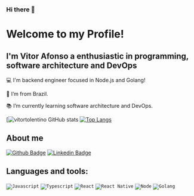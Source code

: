 ### Hi there 👋

<!--
**vitortolentino/vitortolentino** is a ✨ _special_ ✨ repository because its `README.md` (this file) appears on your GitHub profile.

Here are some ideas to get you started:

- 🔭 I’m currently working on ...
- 🌱 I’m currently learning ...
- 👯 I’m looking to collaborate on ...
- 🤔 I’m looking for help with ...
- 💬 Ask me about ...
- 📫 How to reach me: ...
- 😄 Pronouns: ...
- ⚡ Fun fact: ...
-->


# Welcome to my Profile! 

 

## I'm Vitor Afonso a enthusiastic in programming, software architecture and DevOps

 
:computer: I'm backend engineer focused in Node.js and Golang!


:house_with_garden: I’m from Brazil.

:books: I’m currently learning software architecture and DevOps.

[![vitortolentino GitHub stats](https://github-readme-stats.vercel.app/api?username=vitortolentino&show_icons=true&theme=tokyonight)
[![Top Langs](https://github-readme-stats.vercel.app/api/top-langs/?username=vitortolentino&layout=compact&theme=tokyonight)](https://github.com/vitortolentino/github-readme-stats)


## About me
[![Github Badge](https://img.shields.io/badge/-Github-000?style=flat-square&logo=Github&logoColor=white&link=https://github.com/vitortolentino/vitortolentino)](https://github.com/vitortolentino/vitortolentino)
[![Linkedin Badge](https://img.shields.io/badge/-LinkedIn-blue?style=flat-square&logo=Linkedin&logoColor=white&link=https://www.linkedin.com/in/vitor-rodrigues-dev/)](https://www.linkedin.com/in/vitor-rodrigues-dev/)

## Languages and tools: 

<code><img src = "https://img.shields.io/badge/JavaScript-F7DF1E?style=for-the-badge&logo=javascript&logoColor=black" alt = "Javascript" /></code>
<code><img src = "https://img.shields.io/badge/TypeScript-007ACC?style=for-the-badge&logo=typescript&logoColor=white" alt = "Typescript" /></code>
<code><img src = "https://img.shields.io/badge/React-20232A?style=for-the-badge&logo=react&logoColor=61DAFB" alt = "React" /></code>
<code><img src = "https://img.shields.io/badge/React_Native-20232A?style=for-the-badge&logo=react&logoColor=61DAFB" alt = "React Native" /></code>
<code><img src = "https://img.shields.io/badge/Node.js-43853D?style=for-the-badge&logo=node.js&logoColor=white" alt = "Node" /></code>
<code><img src = "https://img.shields.io/badge/Golang-007d9c?style=for-the-badge&logo=go&logoColor=white" alt = "Golang" /></code>
